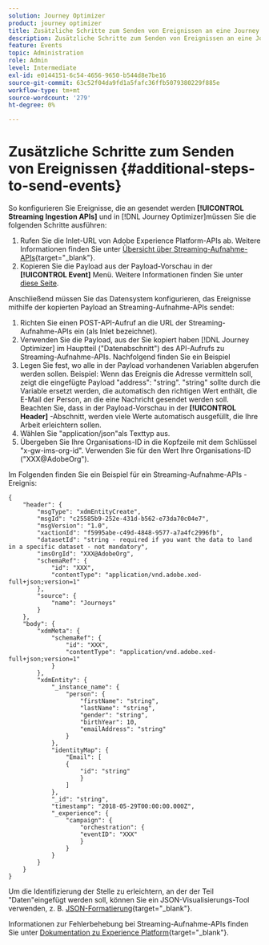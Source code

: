 ```yaml
---
solution: Journey Optimizer
product: journey optimizer
title: Zusätzliche Schritte zum Senden von Ereignissen an eine Journey
description: Zusätzliche Schritte zum Senden von Ereignissen an eine Journey
feature: Events
topic: Administration
role: Admin
level: Intermediate
exl-id: e0144151-6c54-4656-9650-b544d8e7be16
source-git-commit: 63c52f04da9fd1a5fafc36ffb5079380229f885e
workflow-type: tm+mt
source-wordcount: '279'
ht-degree: 0%

---
```


# Zusätzliche Schritte zum Senden von Ereignissen {#additional-steps-to-send-events}

So konfigurieren Sie Ereignisse, die an gesendet werden **[!UICONTROL Streaming Ingestion APIs]** und in [!DNL Journey Optimizer]müssen Sie die folgenden Schritte ausführen:

1. Rufen Sie die Inlet-URL von Adobe Experience Platform-APIs ab. Weitere Informationen finden Sie unter [Übersicht über Streaming-Aufnahme-APIs](https://experienceleague.adobe.com/docs/experience-platform/ingestion/streaming/overview.html){target=&quot;_blank&quot;}.
1. Kopieren Sie die Payload aus der Payload-Vorschau in der **[!UICONTROL Event]** Menü. Weitere Informationen finden Sie unter [diese Seite](../event/about-creating.md#define-the-payload-fields).

Anschließend müssen Sie das Datensystem konfigurieren, das Ereignisse mithilfe der kopierten Payload an Streaming-Aufnahme-APIs sendet:

1. Richten Sie einen POST-API-Aufruf an die URL der Streaming-Aufnahme-APIs ein (als Inlet bezeichnet).
1. Verwenden Sie die Payload, aus der Sie kopiert haben [!DNL Journey Optimizer] im Hauptteil (&quot;Datenabschnitt&quot;) des API-Aufrufs zu Streaming-Aufnahme-APIs. Nachfolgend finden Sie ein Beispiel
1. Legen Sie fest, wo alle in der Payload vorhandenen Variablen abgerufen werden sollen. Beispiel: Wenn das Ereignis die Adresse vermitteln soll, zeigt die eingefügte Payload &quot;address&quot;: &quot;string&quot;. &quot;string&quot; sollte durch die Variable ersetzt werden, die automatisch den richtigen Wert enthält, die E-Mail der Person, an die eine Nachricht gesendet werden soll. Beachten Sie, dass in der Payload-Vorschau in der **[!UICONTROL Header]** -Abschnitt, werden viele Werte automatisch ausgefüllt, die Ihre Arbeit erleichtern sollen.
1. Wählen Sie &quot;application/json&quot;als Texttyp aus.
1. Übergeben Sie Ihre Organisations-ID in die Kopfzeile mit dem Schlüssel &quot;x-gw-ims-org-id&quot;. Verwenden Sie für den Wert Ihre Organisations-ID (&quot;XXX@AdobeOrg&quot;).

Im Folgenden finden Sie ein Beispiel für ein Streaming-Aufnahme-APIs -Ereignis:

```
{
    "header": {
        "msgType": "xdmEntityCreate",
        "msgId": "c25585b9-252e-431d-b562-e73da70c04e7",
        "msgVersion": "1.0",
        "xactionId": "f5995abe-c49d-4848-9577-a7a4fc2996fb",
        "datasetId": "string - required if you want the data to land in a specific dataset - not mandatory",
        "imsOrgId": "XXX@AdobeOrg",
        "schemaRef": {
            "id": "XXX",
            "contentType": "application/vnd.adobe.xed-full+json;version=1"
        },
        "source": {
            "name": "Journeys"
        }
    },
    "body": {
        "xdmMeta": {
            "schemaRef": {
                "id": "XXX",
                "contentType": "application/vnd.adobe.xed-full+json;version=1"
            }
        },
        "xdmEntity": {
            "_instance_name": {
                "person": {
                    "firstName": "string",
                    "lastName": "string",
                    "gender": "string",
                    "birthYear": 10,
                    "emailAddress": "string"
                }
            },
            "identityMap": {
                "Email": [
                {
                    "id": "string"
                    }
                ]
            },
            "_id": "string",
            "timestamp": "2018-05-29T00:00:00.000Z",
            "_experience": {
                "campaign": {
                    "orchestration": {
                    "eventID": "XXX"
                    }
                }
            }
        }
    }
}
```

Um die Identifizierung der Stelle zu erleichtern, an der der Teil &quot;Daten&quot;eingefügt werden soll, können Sie ein JSON-Visualisierungs-Tool verwenden, z. B. [JSON-Formatierung](https://jsonformatter.curiousconcept.com){target=&quot;_blank&quot;}.

Informationen zur Fehlerbehebung bei Streaming-Aufnahme-APIs finden Sie unter [Dokumentation zu Experience Platform](https://experienceleague.adobe.com/docs/experience-platform/ingestion/streaming/troubleshooting.html){target=&quot;_blank&quot;}.
